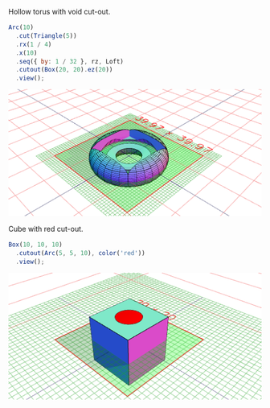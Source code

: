 Hollow torus with void cut-out.

```JavaScript
Arc(10)
  .cut(Triangle(5))
  .rx(1 / 4)
  .x(10)
  .seq({ by: 1 / 32 }, rz, Loft)
  .cutout(Box(20, 20).ez(20))
  .view();
```

![Image](examples.md.0.png)

Cube with red cut-out.

```JavaScript
Box(10, 10, 10)
  .cutout(Arc(5, 5, 10), color('red'))
  .view();
```

![Image](examples.md.1.png)
